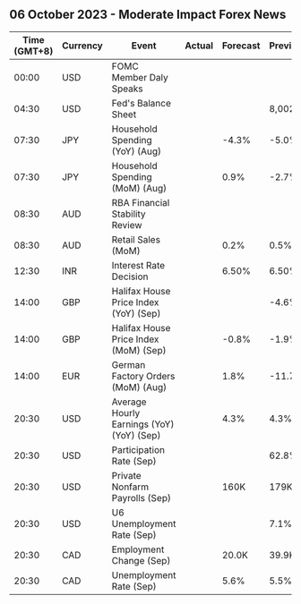 ## 06 October 2023 - Moderate Impact Forex News

| Time (GMT+8) | Currency | Event | Actual | Forecast | Previous |
|------|----------|-------|--------|----------|----------|
| 00:00 | USD | FOMC Member Daly Speaks |  |  |  |
| 04:30 | USD | Fed's Balance Sheet |  |  | 8,002B |
| 07:30 | JPY | Household Spending (YoY) (Aug) |  | -4.3% | -5.0% |
| 07:30 | JPY | Household Spending (MoM) (Aug) |  | 0.9% | -2.7% |
| 08:30 | AUD | RBA Financial Stability Review |  |  |  |
| 08:30 | AUD | Retail Sales (MoM) |  | 0.2% | 0.5% |
| 12:30 | INR | Interest Rate Decision |  | 6.50% | 6.50% |
| 14:00 | GBP | Halifax House Price Index (YoY) (Sep) |  |  | -4.6% |
| 14:00 | GBP | Halifax House Price Index (MoM) (Sep) |  | -0.8% | -1.9% |
| 14:00 | EUR | German Factory Orders (MoM) (Aug) |  | 1.8% | -11.7% |
| 20:30 | USD | Average Hourly Earnings (YoY) (YoY) (Sep) |  | 4.3% | 4.3% |
| 20:30 | USD | Participation Rate (Sep) |  |  | 62.8% |
| 20:30 | USD | Private Nonfarm Payrolls (Sep) |  | 160K | 179K |
| 20:30 | USD | U6 Unemployment Rate (Sep) |  |  | 7.1% |
| 20:30 | CAD | Employment Change (Sep) |  | 20.0K | 39.9K |
| 20:30 | CAD | Unemployment Rate (Sep) |  | 5.6% | 5.5% |
